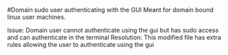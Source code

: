 #Domain sudo user authenticating with the GUI
Meant for domain bound linux user machines. 

Issue: Domain user cannot authenticate using the gui but has sudo access and can authenticate in the terminal
Resolution: This modified file has extra rules allowing the user to authenticate using the gui
